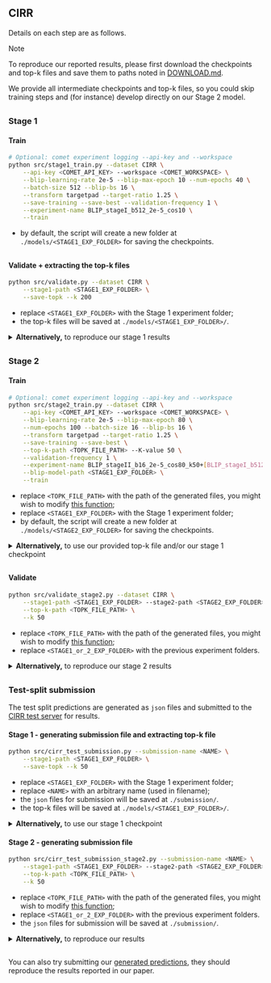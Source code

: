 ## CIRR

Details on each step are as follows.

> [!NOTE]
> To reproduce our reported results, please first download the checkpoints and top-k files and save them to paths noted in  [DOWNLOAD.md](DOWNLOAD.md).
>
> We provide all intermediate checkpoints and top-k files, so you could skip training steps and (for instance) develop directly on our Stage 2 model.

##

### Stage 1

#### Train

```bash
# Optional: comet experiment logging --api-key and --workspace
python src/stage1_train.py --dataset CIRR \
    --api-key <COMET_API_KEY> --workspace <COMET_WORKSPACE> \
    --blip-learning-rate 2e-5 --blip-max-epoch 10 --num-epochs 40 \
    --batch-size 512 --blip-bs 16 \
    --transform targetpad --target-ratio 1.25 \
    --save-training --save-best --validation-frequency 1 \
    --experiment-name BLIP_stageI_b512_2e-5_cos10 \
    --train
```

 - by default, the script will create a new folder at `./models/<STAGE1_EXP_FOLDER>` for saving the checkpoints. 

##

#### Validate + extracting the top-k files

```bash
python src/validate.py --dataset CIRR \
    --stage1-path <STAGE1_EXP_FOLDER> \
    --save-topk --k 200
```

 - replace `<STAGE1_EXP_FOLDER>` with the Stage 1 experiment folder;
 - the top-k files will be saved at `./models/<STAGE1_EXP_FOLDER>/`.

<details>
  <summary><b>Alternatively,</b> to reproduce our stage 1 results</summary>
&emsp; 

```bash
python src/validate.py --dataset CIRR \
    --stage1-path stage1/CIRR/ \
    --save-topk --k 200
```
 - which will also save the top-k files at `./models/stage1/CIRR/`. They should be identical to our provided files.

&emsp; 
</details>


##

### Stage 2

#### Train

```bash
# Optional: comet experiment logging --api-key and --workspace
python src/stage2_train.py --dataset CIRR \
    --api-key <COMET_API_KEY> --workspace <COMET_WORKSPACE> \
    --blip-learning-rate 2e-5 --blip-max-epoch 80 \
    --num-epochs 100 --batch-size 16 --blip-bs 16 \
    --transform targetpad --target-ratio 1.25 \
    --save-training --save-best \
    --top-k-path <TOPK_FILE_PATH> --K-value 50 \
    --validation-frequency 1 \
    --experiment-name BLIP_stageII_b16_2e-5_cos80_k50+[BLIP_stageI_b512_2e-5_cos10] \
    --blip-model-path <STAGE1_EXP_FOLDER> \
    --train
```

 - replace `<TOPK_FILE_PATH>` with  the path of the generated files, you might wish to modify [this function](https://github.com/Cuberick-Orion/Candidate-Reranking-CIR/blob/f31a15a704d6e742746c99745ccb17d46ff1394e/src/utils.py#L181);
 - replace `<STAGE1_EXP_FOLDER>` with the Stage 1 experiment folder;
 - by default, the script will create a new folder at `./models/<STAGE2_EXP_FOLDER>` for saving the checkpoints.



<details>
  <summary><b>Alternatively,</b> to use our provided top-k file and/or our stage 1 checkpoint</summary>
&emsp; 


```bash
python src/stage2_train.py --dataset CIRR \
    --api-key <COMET_API_KEY> --workspace <COMET_WORKSPACE> \
    --blip-learning-rate 2e-5 --blip-max-epoch 80 \
    --num-epochs 100 --batch-size 16 --blip-bs 16 \
    --transform targetpad --target-ratio 1.25 \
    --save-training --save-best \
    --top-k-path BLIP_stageI_b512_2e-5_cos10 --K-value 50 \
    --validation-frequency 1 \
    --experiment-name BLIP_stageII_b16_2e-5_cos80_k50+[BLIP_stageI_b512_2e-5_cos10] \
    --blip-model-path stage1/CIRR \
    --train
```

&emsp; 
</details>

##

#### Validate

```bash
python src/validate_stage2.py --dataset CIRR \
    --stage1-path <STAGE1_EXP_FOLDER> --stage2-path <STAGE2_EXP_FOLDER> \
    --top-k-path <TOPK_FILE_PATH> \
    --k 50
```

 - replace `<TOPK_FILE_PATH>` with  the path of the generated files, you might wish to modify [this function](https://github.com/Cuberick-Orion/Candidate-Reranking-CIR/blob/f31a15a704d6e742746c99745ccb17d46ff1394e/src/utils.py#L181);
 - replace `<STAGE1_or_2_EXP_FOLDER>` with the previous experiment folders.

<details>
  <summary><b>Alternatively,</b> to reproduce our stage 2 results</summary>
&emsp; 

```bash
python src/validate_stage2.py --dataset CIRR \
    --stage1-path stage1/CIRR --stage2-path stage2/CIRR \
    --top-k-path BLIP_stageI_b512_2e-5_cos10 \
    --k 50
```

&emsp; 
</details>

##

### Test-split submission

The test split predictions are generated as `json` files and submitted to the [CIRR test server](https://cirr.cecs.anu.edu.au/) for results.

#### Stage 1 - generating submission file and extracting top-k file

```bash
python src/cirr_test_submission.py --submission-name <NAME> \
    --stage1-path <STAGE1_EXP_FOLDER> \
    --save-topk --k 50
```

 - replace `<STAGE1_EXP_FOLDER>` with the Stage 1 experiment folder;
 - replace `<NAME>` with an arbitrary name (used in filename);
 - the `json` files for submission will be saved at `./submission/`.
 - the top-k files will be saved at `./models/<STAGE1_EXP_FOLDER>/`.

<details>
  <summary><b>Alternatively,</b> to use our stage 1 checkpoint</summary>
&emsp; 

```bash
python src/cirr_test_submission.py --submission-name stage1_0 \
    --stage1-path stage1/CIRR/ \
    --save-topk --k 50
```

 - which will also save the top-k files at `./models/stage1/CIRR/`. They should be identical to our provided files.

&emsp; 
</details>

#### Stage 2 - generating submission file

```bash
python src/cirr_test_submission_stage2.py --submission-name <NAME> \
    --stage1-path <STAGE1_EXP_FOLDER> --stage2-path <STAGE2_EXP_FOLDER> \
    --top-k-path <TOPK_FILE_PATH> \
    --k 50
```

 - replace `<TOPK_FILE_PATH>` with  the path of the generated files, you might wish to modify [this function](https://github.com/Cuberick-Orion/Candidate-Reranking-CIR/blob/f31a15a704d6e742746c99745ccb17d46ff1394e/src/utils.py#L181);
 - replace `<STAGE1_or_2_EXP_FOLDER>` with the previous experiment folders.
 - the `json` files for submission will be saved at `./submission/`.

<details>
  <summary><b>Alternatively,</b> to reproduce our results</summary>
&emsp; 

```bash
python src/cirr_test_submission_stage2.py --submission-name stage2_0 \
    --stage1-path stage1/CIRR --stage2-path stage2/CIRR \
    --top-k-path BLIP_stageI_b512_2e-5_cos10 \
    --k 50
```

 - the `json` files for submission will be saved at `./submission/`.

&emsp; 
</details>

##

You can also try submitting our [generated predictions](/submission/CIRR/), they should reproduce the results reported in our paper.
